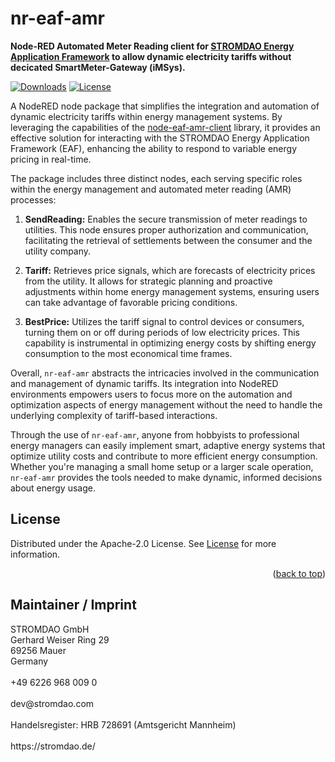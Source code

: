 # nr-eaf-amr
**Node-RED Automated Meter Reading client for [STROMDAO Energy Application Framework](https://github.com/energychain/STROMDAO_EAFs) to allow dynamic electricity tariffs without decicated SmartMeter-Gateway (iMSys).**

[![Downloads](https://img.shields.io/npm/dt/nr-eaf-amr.svg)](https://www.npmjs.com/package/nr-eaf-amr)
[![License](https://img.shields.io/npm/l/nr-eaf-amr.svg)](https://github.com/energychain/nr-eaf-amr/blob/master/LICENSE)

A NodeRED node package that simplifies the integration and automation of dynamic electricity tariffs within energy management systems. By leveraging the capabilities of the [node-eaf-amr-client](https://github.com/energychain/node-eaf-amr-client) library, it provides an effective solution for interacting with the STROMDAO Energy Application Framework (EAF), enhancing the ability to respond to variable energy pricing in real-time.

The package includes three distinct nodes, each serving specific roles within the energy management and automated meter reading (AMR) processes:

1.  **SendReading:** Enables the secure transmission of meter readings to utilities. This node ensures proper authorization and communication, facilitating the retrieval of settlements between the consumer and the utility company.
    
2.  **Tariff:** Retrieves price signals, which are forecasts of electricity prices from the utility. It allows for strategic planning and proactive adjustments within home energy management systems, ensuring users can take advantage of favorable pricing conditions.
    
3.  **BestPrice:** Utilizes the tariff signal to control devices or consumers, turning them on or off during periods of low electricity prices. This capability is instrumental in optimizing energy costs by shifting energy consumption to the most economical time frames.
    
Overall, `nr-eaf-amr` abstracts the intricacies involved in the communication and management of dynamic tariffs. Its integration into NodeRED environments empowers users to focus more on the automation and optimization aspects of energy management without the need to handle the underlying complexity of tariff-based interactions.

Through the use of `nr-eaf-amr`, anyone from hobbyists to professional energy managers can easily implement smart, adaptive energy systems that optimize utility costs and contribute to more efficient energy consumption. Whether you're managing a small home setup or a larger scale operation, `nr-eaf-amr` provides the tools needed to make dynamic, informed decisions about energy usage.

## License

Distributed under the Apache-2.0 License. See [License](./LICENSE) for more information.

<p align="right">(<a href="#readme-top">back to top</a>)</p>

## Maintainer / Imprint

<addr>
STROMDAO GmbH  <br/>
Gerhard Weiser Ring 29  <br/>
69256 Mauer  <br/>
Germany  <br/>
  <br/>
+49 6226 968 009 0  <br/>
  <br/>
dev@stromdao.com  <br/>
  <br/>
Handelsregister: HRB 728691 (Amtsgericht Mannheim)<br/>
  <br/>
https://stromdao.de/<br/>
</addr>


